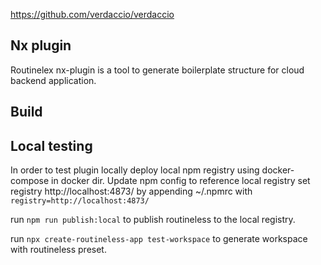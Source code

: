 https://github.com/verdaccio/verdaccio

## Nx plugin

Routinelex nx-plugin is a tool to generate boilerplate structure for cloud backend application.

## Build

## Local testing

In order to test plugin locally deploy local npm registry using docker-compose in docker dir.
Update npm config to reference local registry set registry http://localhost:4873/ by appending ~/.npmrc with `registry=http://localhost:4873/`

run `npm run publish:local` to publish routineless to the local registry.

run `npx create-routineless-app test-workspace` to generate workspace with routineless preset.
